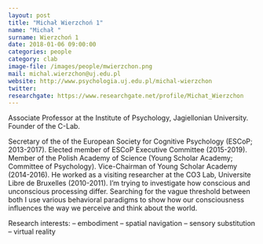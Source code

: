 ```yaml
---
layout: post
title: "Michał Wierzchoń 1"
name: "Michał "
surname: Wierzchoń 1
date: 2018-01-06 09:00:00
categories: people
category: clab
image-file: /images/people/mwierzchon.png
mail: michal.wierzchon@uj.edu.pl
website: http://www.psychologia.uj.edu.pl/michal-wierzchon
twitter:
researchgate: https://www.researchgate.net/profile/Michat_Wierzchon
---
```


Associate Professor at the Institute of Psychology, Jagiellonian University. Founder of the C-Lab.

Secretary of the of the European Society for Cognitive Psychology (ESCoP; 2013-2017). Elected member of ESCoP Executive Committee (2015-2019). Member of the Polish Academy of Science (Young Scholar Academy; Committee of Psychology). Vice-Chairman of Young Scholar Academy (2014-2016). He worked as a visiting researcher at the CO3 Lab, Universite Libre de Bruxelles (2010-2011).
I’m trying to investigate how conscious and unconscious processing differ. Searching for the vague threshold between both I use various behavioral paradigms to show how our consciousness influences the way we perceive and think about the world.

Research interests:
– embodiment
– spatial navigation
– sensory substitution
– virtual reality
